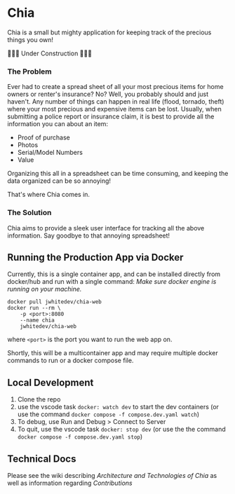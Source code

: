 # Chia

Chia is a small but mighty application for keeping track of the precious things you own!

🚧🚧🚧 Under Construction 🚧🚧🚧

### The Problem

Ever had to create a spread sheet of all your most precious items for home owners or renter's insurance? No? Well, you probably should and just haven't. Any number of things can happen in real life (flood, tornado, theft) where your most precious and expensive items can be lost. Usually, when submitting a police report or insurance claim, it is best to provide all the information you can about an item:

- Proof of purchase
- Photos
- Serial/Model Numbers
- Value

Organizing this all in a spreadsheet can be time consuming, and keeping the data organized can be so annoying!

That's where Chia comes in.

### The Solution

Chia aims to provide a sleek user interface for tracking all the above information. Say goodbye to that annoying spreadsheet!

## Running the Production App via Docker

Currently, this is a single container app, and can be installed directly from docker/hub and run with a single command:
_Make sure docker engine is running on your machine._

```
docker pull jwhitedev/chia-web
docker run --rm \
    -p <port>:8080
    --name chia
    jwhitedev/chia-web
```

where `<port>` is the port you want to run the web app on.

Shortly, this will be a multicontainer app and may require multiple docker commands to run or a docker compose file.

## Local Development

1. Clone the repo
2. use the vscode task `docker: watch dev` to start the dev containers (or use the command `docker compose -f compose.dev.yaml watch`)
3. To debug, use Run and Debug > Connect to Server
4. To quit, use the vscode task `docker: stop dev` (or use the the command `docker compose -f compose.dev.yaml stop`)

## Technical Docs

Please see the wiki describing _Architecture and Technologies of Chia_ as well as information regarding _Contributions_
